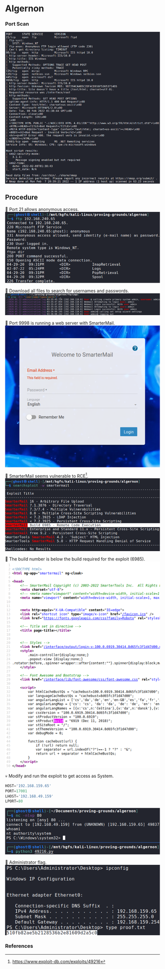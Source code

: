 # Algernon

### Port Scan
![port-scan](images/port-scan.png)

## Procedure
🔎 Port 21 allows anonymous access.\
![ftp-dirlisting](images/ftp-dirlisting.png)

🔎 Download all files to search for usernames and passwords.\
![grep-creds](images/grep-creds.png)

🔎 Port 9998 is running a web server with SmarterMail.\
![smartermail-login](images/smartermail-login.png)

🔎 SmarterMail seems vulnerable to RCE[^1].\
![searchsploit-sm](images/searchsploit-sm.png)

🔎 The build number is below the build required for the exploit (6985).\
![smatermail-build](images/smartermail-build.png)

💀 Modify and run the exploit to get access as System.
```python
HOST='192.168.159.65'
PORT=17001
LHOST='192.168.49.159'
LPORT=80
```
![smartermail-exploit](images/smartermail-exploit.png)

🏴 Administrator flag.\
![admin-flag](images/admin-flag.png)

### References
[^1]: https://www.exploit-db.com/exploits/49216